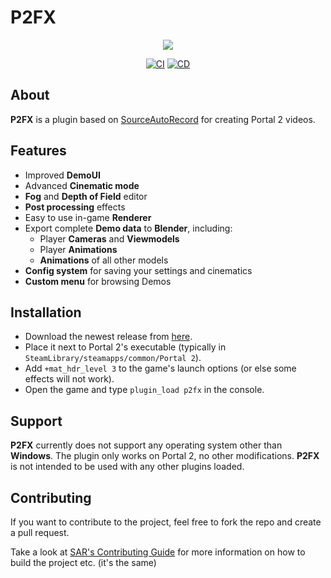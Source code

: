 # P2FX

<div align="center">

![](./doc/showcase.png)

[![CI](https://github.com/hero622/p2fx/workflows/CI/badge.svg)](https://github.com/hero622/p2fx/actions?query=workflow%3ACI+branch%3Amaster)
[![CD](https://github.com/hero622/p2fx/workflows/CD/badge.svg)](https://github.com/hero622/p2fx/actions?query=workflow%3ACD+branch%3Amaster)

</div>

## About
**P2FX** is a plugin based on [SourceAutoRecord](https://github.com/p2sr/SourceAutoRecord) for creating Portal 2 videos.

## Features
- Improved **DemoUI**
- Advanced **Cinematic mode**
- **Fog** and **Depth of Field** editor
- **Post processing** effects
- Easy to use in-game **Renderer**
- Export complete **Demo data** to **Blender**, including:
    - Player **Cameras** and **Viewmodels**
    - Player **Animations**
    - **Animations** of all other models
- **Config system** for saving your settings and cinematics
- **Custom menu** for browsing Demos

## Installation
- Download the newest release from [here](https://github.com/hero622/p2fx/releases).
- Place it next to Portal 2's executable (typically in `SteamLibrary/steamapps/common/Portal 2`).
- Add `+mat_hdr_level 3` to the game's launch options (or else some effects will not work).
- Open the game and type `plugin_load p2fx` in the console.

## Support
**P2FX** currently does not support any operating system other than **Windows**. The plugin only works on Portal 2, no other modifications. **P2FX** is not intended to be used with any other plugins loaded.

## Contributing
If you want to contribute to the project, feel free to fork the repo and create a pull request.

Take a look at [SAR's Contributing Guide](https://github.com/p2sr/SourceAutoRecord/blob/master/docs/contributing.md) for more information on how to build the project etc. (it's the same)
